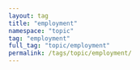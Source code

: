 ```yaml
---
layout: tag
title: "employment"
namespace: "topic"
tag: "employment"
full_tag: "topic/employment"
permalink: /tags/topic/employment/
---
```

